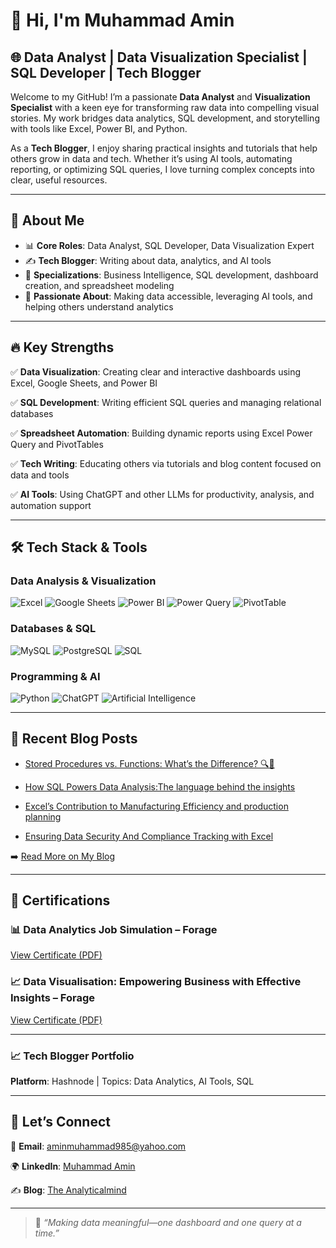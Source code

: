 # 👋 Hi, I'm **Muhammad Amin**



## 🌐 **Data Analyst | Data Visualization Specialist | SQL Developer | Tech Blogger**

Welcome to my GitHub! I’m a passionate **Data Analyst** and **Visualization Specialist** with a keen eye for transforming raw data into compelling visual stories. My work bridges data analytics, SQL development, and storytelling with tools like Excel, Power BI, and Python.

As a **Tech Blogger**, I enjoy sharing practical insights and tutorials that help others grow in data and tech. Whether it’s using AI tools, automating reporting, or optimizing SQL queries, I love turning complex concepts into clear, useful resources.

---

## 🚀 **About Me**
- 📊 **Core Roles**: Data Analyst, SQL Developer, Data Visualization Expert
- ✍️ **Tech Blogger**: Writing about data, analytics, and AI tools
- 🎯 **Specializations**: Business Intelligence, SQL development, dashboard creation, and spreadsheet modeling
- 🤖 **Passionate About**: Making data accessible, leveraging AI tools, and helping others understand analytics

---

## 🔥 **Key Strengths**

✅ **Data Visualization**: Creating clear and interactive dashboards using Excel, Google Sheets, and Power BI  

✅ **SQL Development**: Writing efficient SQL queries and managing relational databases  

✅ **Spreadsheet Automation**: Building dynamic reports using Excel Power Query and PivotTables 

✅ **Tech Writing**: Educating others via tutorials and blog content focused on data and tools  

✅ **AI Tools**: Using ChatGPT and other LLMs for productivity, analysis, and automation support

---

## 🛠️ **Tech Stack & Tools**

### **Data Analysis & Visualization**
![Excel](https://img.shields.io/badge/Microsoft%20Excel-217346?style=for-the-badge&logo=microsoft-excel&logoColor=white)
![Google Sheets](https://img.shields.io/badge/Google%20Sheets-34A853?style=for-the-badge&logo=google-sheets&logoColor=white)
![Power BI](https://img.shields.io/badge/Power%20BI-F2C811?style=for-the-badge&logo=powerbi&logoColor=black)
![Power Query](https://img.shields.io/badge/Power%20Query-4B8BBE?style=for-the-badge&logo=data&logoColor=white)
![PivotTable](https://img.shields.io/badge/Pivot%20Table-11557C?style=for-the-badge&logo=tableau&logoColor=white)

### **Databases & SQL**
![MySQL](https://img.shields.io/badge/MySQL-005C84?style=for-the-badge&logo=mysql&logoColor=white)
![PostgreSQL](https://img.shields.io/badge/PostgreSQL-336791?style=for-the-badge&logo=postgresql&logoColor=white)
![SQL](https://img.shields.io/badge/SQL-003B57?style=for-the-badge&logo=sqlite&logoColor=white)

### **Programming & AI**
![Python](https://img.shields.io/badge/Python-3776AB?style=for-the-badge&logo=python&logoColor=white)
![ChatGPT](https://img.shields.io/badge/ChatGPT-10A37F?style=for-the-badge&logo=openai&logoColor=white)
![Artificial Intelligence](https://img.shields.io/badge/AI%20Tools-5C6BC0?style=for-the-badge&logo=ai&logoColor=white)

---

## 📘 **Recent Blog Posts**

<!-- BLOG-POST-LIST:START -->
- [Stored Procedures vs. Functions: What’s the Difference? 🔍💾 ](https://muhammad671.hashnode.dev/stored-procedures-vs-functions-whats-the-difference)
  
- [How SQL Powers Data Analysis:The language behind the  insights](https://muhammad671.hashnode.dev/how-sql-powers-data-analysis-the-language-behind-the-insights)
  
- [Excel’s Contribution to Manufacturing Efficiency and production planning ](https://muhammad671.hashnode.dev/excels-contribution-to-manufacturing-efficiency-and-production-planning )
  
- [Ensuring Data Security And Compliance Tracking with Excel](https://muhammad671.hashnode.dev/ensuring-data-security-and-compliance-tracking-with-excel)
<!-- BLOG-POST-LIST:END -->

➡️ [Read More on My Blog](https://hashnode.com/@muhammad887)

---

## 📜 Certifications

### 📊 Data Analytics Job Simulation – Forage  
[View Certificate (PDF)](https://forage-uploads-prod.s3.amazonaws.com/completion-certificates/32A6DqtsbF7LbKdcq/NkaC7knWtjSbi6aYv_32A6DqtsbF7LbKdcq_P7KDW25wLgso8fgB2_1750331129952_completion_certificate.pdf)

### 📈 Data Visualisation: Empowering Business with Effective Insights – Forage  
[View Certificate (PDF)](https://forage-uploads-prod.s3.amazonaws.com/completion-certificates/ifobHAoMjQs9s6bKS/MyXvBcppsW2FkNYCX_ifobHAoMjQs9s6bKS_P7KDW25wLgso8fgB2_1748263420747_completion_certificate.pdf)

---

### 📈 Tech Blogger Portfolio  
**Platform**: Hashnode | Topics: Data Analytics, AI Tools, SQL

---

## 🤝 **Let’s Connect**

📧 **Email**: aminmuhammad985@yahoo.com  

🌍 **LinkedIn**: [Muhammad Amin ](https://www.linkedin.com/in/muhammad-amin-69925b354?trk=contact-info) 

✍️ **Blog**: [The Analyticalmind](https://hashnode.com/@muhammad887)

---

> 💬 *“Making data meaningful—one dashboard and one query at a time.”*
